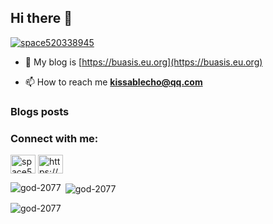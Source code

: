 ## Hi there 👋

<p align="left"> <a href="https://twitter.com/space520338945" target="blank"><img src="https://img.shields.io/twitter/follow/space520338945?logo=twitter&style=for-the-badge" alt="space520338945" /></a> </p>

- 📝 My blog is [https://buasis.eu.org](https://buasis.eu.org)

- 📫 How to reach me **kissablecho@qq.com**

### Blogs posts
<!-- BLOG-POST-LIST:START -->
<!-- BLOG-POST-LIST:END -->

<h3 align="left">Connect with me:</h3>
<p align="left">
<a href="https://twitter.com/space520338945" target="blank"><img align="center" src="https://raw.githubusercontent.com/rahuldkjain/github-profile-readme-generator/master/src/images/icons/Social/twitter.svg" alt="space520338945" height="30" width="40" /></a>
<a href="/https://buasis.eu.org/rss2.xml" target="blank"><img align="center" src="https://raw.githubusercontent.com/rahuldkjain/github-profile-readme-generator/master/src/images/icons/Social/rss.svg" alt="https://buasis.eu.org/rss2.xml" height="30" width="40" /></a>
</p>

<p><img align="left" src="https://github-readme-stats.vercel.app/api/top-langs?username=god-2077&show_icons=true&locale=en&layout=compact" alt="god-2077" /></p>

<p>&nbsp;<img align="center" src="https://github-readme-stats.vercel.app/api?username=god-2077&show_icons=true&theme=dark&locale=en" alt="god-2077" /></p>

<p><img align="center" src="https://github-readme-streak-stats.herokuapp.com/?user=god-2077&" alt="god-2077" /></p>
